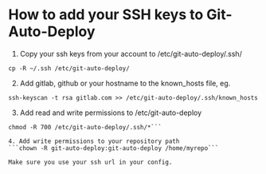 # How to add your SSH keys to Git-Auto-Deploy

1. Copy your ssh keys from your account to /etc/git-auto-deploy/.ssh/

```cp -R ~/.ssh /etc/git-auto-deploy/```

2. Add gitlab, github or your hostname to the known_hosts file, eg.

```ssh-keyscan -t rsa gitlab.com >> /etc/git-auto-deploy/.ssh/known_hosts```

3. Add read and write permissions to /etc/git-auto-deploy

```chown -R git-auto-deploy:git-auto-deploy /etc/git-auto-deploy
chmod -R 700 /etc/git-auto-deploy/.ssh/*```

4. Add write permissions to your repository path
```chown -R git-auto-deploy:git-auto-deploy /home/myrepo```

Make sure you use your ssh url in your config.

